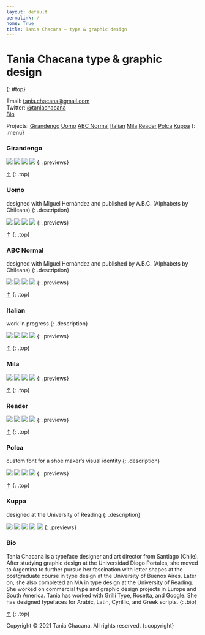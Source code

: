 ```yaml
---
layout: default
permalink: /
home: True
title: Tania Chacana – type & graphic design
---
```


# Tania Chacana __type & graphic design__
{: #top}

Email: <tania.chacana@gmail.com>  
Twitter: [@taniachacana](http://twitter.com/taniachacana)  
[Bio](#bio)

Projects: [Girandengo](#girandengo) [Uomo](#uomo) [ABC Normal](#abc-normal) [Italian](#italian) [Mila](#mila) [Reader](#reader) [Polca](#polca) [Kuppa](#kuppa)
{: .menu}

### Girandengo

<!--
Uncomment to put project description here
{: .description}
-->

![](/assets/portfolio/portfolio_girandengo_1.svg)
![](/assets/portfolio/portfolio_girandengo_2.svg)
![](/assets/portfolio/portfolio_girandengo_3.svg)
![](/assets/portfolio/portfolio_girandengo_4.svg)
{: .previews}

[↑](#top)
{: .top}

### Uomo

designed with Miguel Hernández and published by A.B.C. (Alphabets by Chileans)
{: .description}

![](/assets/portfolio/portfolio_uomo_1.svg)
![](/assets/portfolio/portfolio_uomo_2.svg)
![](/assets/portfolio/portfolio_uomo_3.svg)
![](/assets/portfolio/portfolio_uomo_4.svg)
{: .previews}

[↑](#top)
{: .top}

### ABC Normal

designed with Miguel Hernández and published by A.B.C. (Alphabets by Chileans)
{: .description}

![](/assets/portfolio/portfolio_abc-normal_1.svg)
![](/assets/portfolio/portfolio_abc-normal_2.svg)
![](/assets/portfolio/portfolio_abc-normal_3.svg)
![](/assets/portfolio/portfolio_abc-normal_4.svg)
{: .previews}

[↑](#top)
{: .top}

### Italian

work in progress
{: .description}

![](/assets/portfolio/portfolio_italian_1.svg)
![](/assets/portfolio/portfolio_italian_2.svg)
![](/assets/portfolio/portfolio_italian_3.svg)
![](/assets/portfolio/portfolio_italian_4.svg)
{: .previews}

[↑](#top)
{: .top}

### Mila

![](/assets/portfolio/portfolio_mila_1.svg)
![](/assets/portfolio/portfolio_mila_2.svg)
![](/assets/portfolio/portfolio_mila_3.svg)
![](/assets/portfolio/portfolio_mila_5.svg)
{: .previews}

[↑](#top)
{: .top}

### Reader

![](/assets/portfolio/portfolio_reader_1.svg)
![](/assets/portfolio/portfolio_reader_2.svg)
![](/assets/portfolio/portfolio_reader_3.svg)
![](/assets/portfolio/portfolio_reader_4.svg)
{: .previews}

[↑](#top)
{: .top}

### Polca

custom font for a shoe maker’s visual identity
{: .description}

![](/assets/portfolio/portfolio_polca_1.svg)
![](/assets/portfolio/portfolio_polca_2.svg)
![](/assets/portfolio/portfolio_polca_3.svg)
![](/assets/portfolio/portfolio_polca_4.svg)
{: .previews}

[↑](#top)
{: .top}

### Kuppa

designed at the University of Reading
{: .description}

![](/assets/portfolio/portfolio_kuppa_1.svg)
![](/assets/portfolio/portfolio_kuppa_2.svg)
![](/assets/portfolio/portfolio_kuppa_3.svg)
![](/assets/portfolio/portfolio_kuppa_4.svg)
![](/assets/portfolio/portfolio_kuppa_5.svg)
{: .previews}

### Bio

Tania Chacana is a typeface designer and art director from Santiago (Chile). After studying graphic design at the Universidad Diego Portales, she moved to Argentina to further pursue her fascination with letter shapes at the postgraduate course in type design at the University of Buenos Aires. Later on, she also completed an MA in type design at the University of Reading. She worked on commercial type and graphic design projects in Europe and South America. Tania has worked with Grilli Type, Rosetta, and Google. She has designed typefaces for Arabic, Latin, Cyrillic, and Greek scripts.
{: .bio}

[↑](#top)
{: .top}

Copyright © 2021 Tania Chacana. All rights reserved.
{:.copyright}